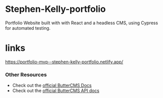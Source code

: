 # Stephen-Kelly-portfolio
Portfolio Website built with with React and a headless CMS, using Cypress for automated testing.

# links
https://portfolio-mvp--stephen-kelly-portfolio.netlify.app/

### Other Resources
- Check out the [official ButterCMS Docs](https://buttercms.com/docs/)
- Check out the [official ButterCMS API docs](https://buttercms.com/docs/api/)

